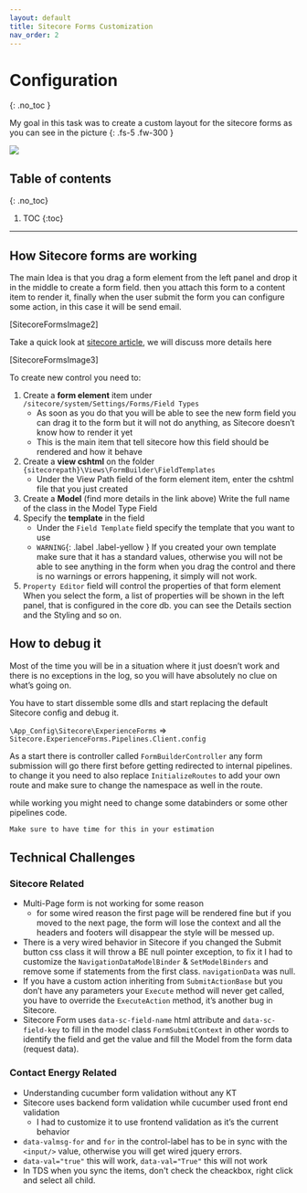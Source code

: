 ```yaml
---
layout: default
title: Sitecore Forms Customization
nav_order: 2
---
```


# Configuration
{: .no_toc }

My goal in this task was to create a custom layout for the sitecore forms as you can see in the picture
{: .fs-5 .fw-300 }


![](/SitecoreBlog/assets/images/529dddab-8f57-4169-864b-70804bb6ddd2.png)


## Table of contents
{: .no_toc}

1. TOC
{:toc}

---

## How Sitecore forms are working

The main Idea is that you drag a form element from the left panel and drop it in the middle to create a form field. then you attach this form to a content item to render it, finally when the user submit the form you can configure some action, in this case it will be send email. 

[SitecoreFormsImage2]

Take a quick look at [sitecore article](https://doc.sitecore.com/developers/91/sitecore-experience-manager/en/walkthrough--creating-a-custom-submit-action.html), we will discuss more details here 

[SitecoreFormsImage3]

To create new control you need to:

1.  Create a **form element** item under `/sitecore/system/Settings/Forms/Field Types`
    -  As soon as you do that you will be able to see the new form field you can drag it to the form but it will not do anything, as Sitecore doesn’t know how to render it yet
    -  This is the main item that tell sitecore how this field should be rendered and how it behave  
1.  Create a **view cshtml** on the folder `{sitecorepath}\Views\FormBuilder\FieldTemplates`
    -  Under the View Path field of the form element item, enter the cshtml file that you just created
1.  Create a **Model** (find more details in the link above)
Write the full name of the class in the Model Type Field 
1.  Specify the **template** in the field
    -  Under the `Field Template` field specify the template that you want to use 
    - `WARNING`{: .label .label-yellow } If you created your own template make sure that it has a standard values, otherwise you will not be able to see anything 
in the form when you drag the control and there is no warnings or errors happening, it simply will not work.   
1.  `Property Editor` field will control the properties of that form element
When you select the form, a list of properties will be shown in the left panel, that is configured in the core db. you can see the Details section and the Styling and so on.

## How to debug it

Most of the time you will be in a situation where it just doesn’t work and there is no exceptions in the log, so you will have absolutely no clue on what’s going on. 

You have to start dissemble some dlls and start replacing the default Sitecore config and debug it. 

`\App_Config\Sitecore\ExperienceForms` => `Sitecore.ExperienceForms.Pipelines.Client.config`

As a start there is controller called `FormBuilderController` any form submission will go there first before getting redirected to internal pipelines. to change it you need to also replace `InitializeRoutes` to add your own route and make sure to change the namespace as well in the route.

while working you might need to change some databinders or some other pipelines code. 

```scss
Make sure to have time for this in your estimation
```

## Technical Challenges

### Sitecore Related
-  Multi-Page form is not working for some reason
    -  for some wired reason the first page will be rendered fine but if you moved to the next page, the form will lose the context and all the headers and footers will disappear the style will be messed up.
-  There is a very wired behavior in Sitecore if you changed the Submit button css class it will throw a BE null pointer exception, to fix it I had to customize the `NavigationDataModelBinder` & `SetModelBinders` and remove some if statements from the first class. `navigationData` was null.
-  If you have a custom action inheriting from `SubmitActionBase` but you don’t have any parameters your `Execute` method will never get called, you have to override the `ExecuteAction` method, it’s another bug in Sitecore.
-  Sitecore Form uses `data-sc-field-name` html attribute and `data-sc-field-key` to fill in the model class `FormSubmitContext` in other words to identify the field and get the value and fill the Model from the form data (request data).


### Contact Energy Related
-  Understanding cucumber form validation without any KT
-  Sitecore uses backend form validation while cucumber used front end validation
    -  I had to customize it to use frontend validation as it’s the current behavior
-  `data-valmsg-for` and `for` in the control-label has to be in sync with the `<input/>` value, otherwise you will get wired jquery errors.
-  `data-val="true"` this will work, `data-val="True"` this will not work
-  In TDS when you sync the items, don't check the cheackbox, right click and select all child.

